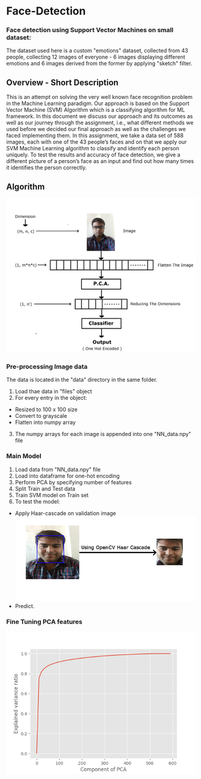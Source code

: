 # Face-Detection

### Face detection using Support Vector Machines on small dataset: 

The dataset used here is a custom "emotions" dataset, collected from 43 people, collecting 12 images of everyone - 6 images displaying different emotions and 6 images derived from the former by applying "sketch" filter.

## Overview - Short Description

This is an attempt on solving the very well known face recognition problem in the Machine Learning paradigm. Our approach is based on the Support Vector Machine (SVM) Algorithm which is a classifying algorithm for ML framework. In this document we discuss our approach and its outcomes as well as our journey through the assignment, i.e., what different methods we used before we decided our final approach as well as the challenges we faced implementing them. In this assignment, we take a data set of 588 images, each with one of the 43 people’s faces and on that we apply our SVM Machine Learning algorithm to classify and identify each person uniquely. To test the results and accuracy of face detection, we give a different picture of a person’s face as an input and find out how many times it identifies the person correctly.

## Algorithm

![Workflow](https://github.com/Grimmjaw6/Face-Detection/blob/master/Workflow.png)

### Pre-processing Image data 

The data is located in the "data" directory in the same folder. 

1. Load thae data in "files" object
2. For every entry in the object:
  * Resized to 100 x 100 size 
  * Convert to grayscale
  * Flatten into numpy array
3. The numpy arrays for each image is appended into one "NN_data.npy" file

### Main Model

1. Load data from "NN_data.npy" file
2. Load into dataframe for one-hot encoding
3. Perform PCA by specifying number of features
4. Split Train and Test data
5. Train SVM model on Train set
6. To test the model:
  * Apply Haar-cascade on validation image
  ![Haar-cascade Visualisation](https://github.com/Grimmjaw6/Face-Detection/blob/master/Haar-cascade.png)
  * Predict.
  
  
### Fine Tuning PCA features

![PCA optimum features](https://github.com/Grimmjaw6/Face-Detection/blob/master/PCA_optimum_features.png)
